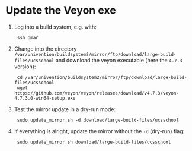# Update the Veyon exe

1. Log into a build system, e.g. with:

        ssh omar

2. Change into the directory `/var/univention/buildsystem2/mirror/ftp/download/large-build-files/ucsschool` and download the veyon executable (here the `4.7.3` version):

        cd /var/univention/buildsystem2/mirror/ftp/download/large-build-files/ucsschool
        wget https://github.com/veyon/veyon/releases/download/v4.7.3/veyon-4.7.3.0-win64-setup.exe

3. Test the mirror update in a dry-run mode:

        sudo update_mirror.sh -d download/large-build-files/ucsschool

4. If everything is alright, update the mirror without the `-d` (dry-run) flag:

        sudo update_mirror.sh download/large-build-files/ucsschool
